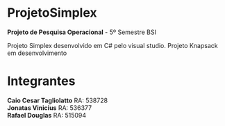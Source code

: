 # ProjetoSimplex

<b>Projeto de Pesquisa Operacional</b> - 5º Semestre BSI <br>

Projeto Simplex desenvolvido em C# pelo visual studio. 
Projeto Knapsack em desenvolvimento

<h1>Integrantes</h1>

<b>Caio Cesar Tagliolatto</b> RA: 538728</br>
<b>Jonatas Vinicius</b> RA: 536377<br>
<b>Rafael Douglas</b> RA: 515094
